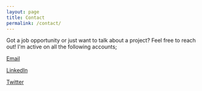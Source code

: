 ```yaml
---
layout: page
title: Contact
permalink: /contact/
---
```


Got a job opportunity or just want to talk about a project? Feel free to reach out!
I'm active on all the following accounts;

[Email](mailto:neal.m.spellman@gmail.com)

[LinkedIn](https://www.linkedin.com/in/spellneal/)

[Twitter](https://twitter.com/SpellNeal)
